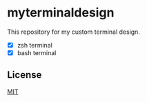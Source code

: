 # myterminaldesign

This repository for my custom terminal design.
- [x] zsh terminal
- [x] bash terminal

## License
[MIT](https://choosealicense.com/licenses/mit/)
